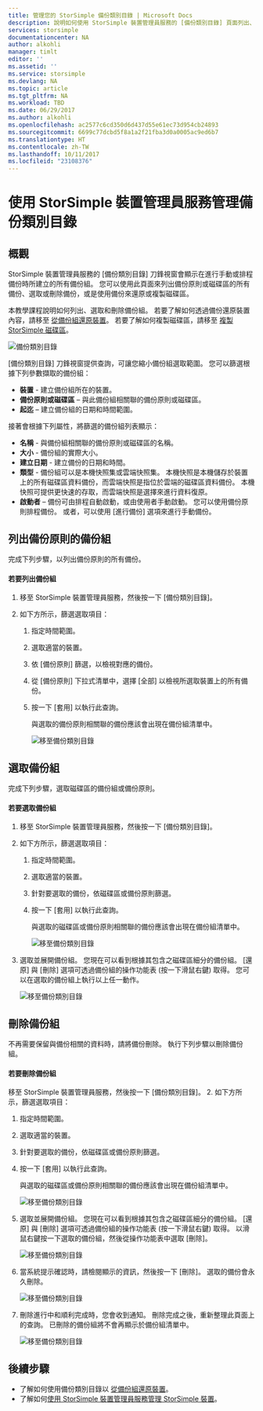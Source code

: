 ```yaml
---
title: 管理您的 StorSimple 備份類別目錄 | Microsoft Docs
description: 說明如何使用 StorSimple 裝置管理員服務的 [備份類別目錄] 頁面列出、選取和刪除備份組。
services: storsimple
documentationcenter: NA
author: alkohli
manager: timlt
editor: ''
ms.assetid: ''
ms.service: storsimple
ms.devlang: NA
ms.topic: article
ms.tgt_pltfrm: NA
ms.workload: TBD
ms.date: 06/29/2017
ms.author: alkohli
ms.openlocfilehash: ac2577c6cd350d6d437d55e61ec73d954cb24893
ms.sourcegitcommit: 6699c77dcbd5f8a1a2f21fba3d0a0005ac9ed6b7
ms.translationtype: HT
ms.contentlocale: zh-TW
ms.lasthandoff: 10/11/2017
ms.locfileid: "23108376"
---
```

# <a name="use-the-storsimple-device-manager-service-to-manage-your-backup-catalog"></a>使用 StorSimple 裝置管理員服務管理備份類別目錄
## <a name="overview"></a>概觀
StorSimple 裝置管理員服務的 [備份類別目錄]  刀鋒視窗會顯示在進行手動或排程備份時所建立的所有備份組。 您可以使用此頁面來列出備份原則或磁碟區的所有備份、選取或刪除備份，或是使用備份來還原或複製磁碟區。

本教學課程說明如何列出、選取和刪除備份組。 若要了解如何透過備份還原裝置內容，請移至 [從備份組還原裝置](storsimple-8000-restore-from-backup-set-u2.md)。 若要了解如何複製磁碟區，請移至 [複製 StorSimple 磁碟區](storsimple-8000-clone-volume-u2.md)。

![備份類別目錄](./media/storsimple-8000-manage-backup-catalog/bucatalog.png) 

[備份類別目錄] 刀鋒視窗提供查詢，可讓您縮小備份組選取範圍。 您可以篩選根據下列參數擷取的備份組：

* **裝置** - 建立備份組所在的裝置。
* **備份原則或磁碟區** – 與此備份組相關聯的備份原則或磁碟區。
* **起迄** – 建立備份組的日期和時間範圍。

接著會根據下列屬性，將篩選的備份組列表顯示：

* **名稱** - 與備份組相關聯的備份原則或磁碟區的名稱。
* **大小** - 備份組的實際大小。
* **建立日期** - 建立備份的日期和時間。 
* **類型** - 備份組可以是本機快照集或雲端快照集。 本機快照是本機儲存於裝置上的所有磁碟區資料備份，而雲端快照是指位於雲端的磁碟區資料備份。 本機快照可提供更快速的存取，而雲端快照是選擇來進行資料復原。
* **啟動者** – 備份可由排程自動啟動，或由使用者手動啟動。 您可以使用備份原則排程備份。 或者，可以使用 [進行備份]  選項來進行手動備份。

## <a name="list-backup-sets-for-a-backup-policy"></a>列出備份原則的備份組
完成下列步驟，以列出備份原則的所有備份。

#### <a name="to-list-backup-sets"></a>若要列出備份組
1. 移至 StorSimple 裝置管理員服務，然後按一下 [備份類別目錄]。

2. 如下方所示，篩選選取項目：
   
   1. 指定時間範圍。
   2. 選取適當的裝置。
   3. 依 [備份原則] 篩選，以檢視對應的備份。
   3. 從 [備份原則] 下拉式清單中，選擇 [全部] 以檢視所選取裝置上的所有備份。
   4. 按一下 [套用] 以執行此查詢。
      
      與選取的備份原則相關聯的備份應該會出現在備份組清單中。

      ![移至備份類別目錄](./media/storsimple-8000-manage-backup-catalog/bucatalog1.png)

## <a name="select-a-backup-set"></a>選取備份組
完成下列步驟，選取磁碟區的備份組或備份原則。

#### <a name="to-select-a-backup-set"></a>若要選取備份組
1. 移至 StorSimple 裝置管理員服務，然後按一下 [備份類別目錄]。
2. 如下方所示，篩選選取項目：
   
   1. 指定時間範圍。 
   2. 選取適當的裝置。 
   3. 針對要選取的備份，依磁碟區或備份原則篩選。
   4. 按一下 [套用] 以執行此查詢。
      
      與選取的磁碟區或備份原則相關聯的備份應該會出現在備份組清單中。

      ![移至備份類別目錄](./media/storsimple-8000-manage-backup-catalog/bucatalog1.png)

3. 選取並展開備份組。 您現在可以看到根據其包含之磁碟區細分的備份組。 [還原] 與 [刪除] 選項可透過備份組的操作功能表 (按一下滑鼠右鍵) 取得。 您可以在選取的備份組上執行以上任一動作。

    ![移至備份類別目錄](./media/storsimple-8000-manage-backup-catalog/bucatalog2.png)

## <a name="delete-a-backup-set"></a>刪除備份組
不再需要保留與備份相關的資料時，請將備份刪除。 執行下列步驟以刪除備份組。

#### <a name="to-delete-a-backup-set"></a>若要刪除備份組
 移至 StorSimple 裝置管理員服務，然後按一下 [備份類別目錄]。
2. 如下方所示，篩選選取項目：
   
   1. 指定時間範圍。 
   2. 選取適當的裝置。 
   3. 針對要選取的備份，依磁碟區或備份原則篩選。
   4. 按一下 [套用] 以執行此查詢。
      
      與選取的磁碟區或備份原則相關聯的備份應該會出現在備份組清單中。

      ![移至備份類別目錄](./media/storsimple-8000-manage-backup-catalog/bucatalog1.png)

3. 選取並展開備份組。 您現在可以看到根據其包含之磁碟區細分的備份組。 [還原] 與 [刪除] 選項可透過備份組的操作功能表 (按一下滑鼠右鍵) 取得。 以滑鼠右鍵按一下選取的備份組，然後從操作功能表中選取 [刪除]。

    ![移至備份類別目錄](./media/storsimple-8000-manage-backup-catalog/bucatalog3.png)

4. 當系統提示確認時，請檢閱顯示的資訊，然後按一下 [刪除]。 選取的備份會永久刪除。

    ![移至備份類別目錄](./media/storsimple-8000-manage-backup-catalog/bucatalog4.png)  

5. 刪除進行中和順利完成時，您會收到通知。 刪除完成之後，重新整理此頁面上的查詢。 已刪除的備份組將不會再顯示於備份組清單中。

    ![移至備份類別目錄](./media/storsimple-8000-manage-backup-catalog/bucatalog7.png)

## <a name="next-steps"></a>後續步驟
* 了解如何使用備份類別目錄以 [從備份組還原裝置](storsimple-8000-restore-from-backup-set-u2.md)。
* 了解如何[使用 StorSimple 裝置管理員服務管理 StorSimple 裝置](storsimple-8000-manager-service-administration.md)。

